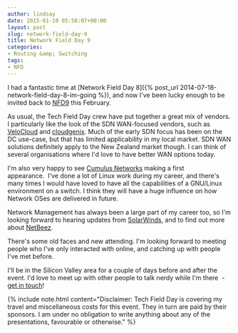 ```yaml
---
author: lindsay
date: 2015-01-10 05:58:07+00:00
layout: post
slug: network-field-day-9
title: Network Field Day 9
categories:
- Routing &amp; Switching
tags:
- NFD
---
```


I had a fantastic time at [Network Field Day 8]({% post_url 2014-07-18-network-field-day-8-im-going %}), and now I've been lucky enough to be invited back to [NFD9](http://techfieldday.com/event/nfd9/) this February.

As usual, the Tech Field Day crew have put together a great mix of vendors. I particularly like the look of the SDN WAN-focused vendors, such as [VeloCloud](http://www.velocloud.com) and [cloudgenix](http://www.cloudgenix.com). Much of the early SDN focus has been on the DC use-case, but that has limited applicability in my local market. SDN WAN solutions definitely apply to the New Zealand market though. I can think of several organisations where I'd love to have better WAN options today.

I'm also very happy to see [Cumulus Networks](http://www.cumulusnetworks.com/) making a first appearance.  I've done a lot of Linux work during my career, and there's many times I would have loved to have all the capabilities of a GNU/Linux environment on a switch. I think they will have a huge influence on how Network OSes are delivered in future.

Network Management has always been a large part of my career too, so I'm looking forward to hearing updates from [SolarWinds](http://www.solarwinds.com/), and to find out more about [NetBeez](http://www.netbeez.net/).

There's some old faces and new attending. I'm looking forward to meeting people who I've only interacted with online, and catching up with people I've met before.

I'll be in the Silicon Valley area for a couple of days before and after the event. I'd love to meet up with other people to talk nerdy while I'm there  - [get in touch](mailto:lindsay.k.hill@gmail.com)!

{% include note.html content="Disclaimer: Tech Field Day is covering my travel and miscellaneous costs for this event. They in turn are paid by their sponsors. I am under no obligation to write anything about any of the presentations, favourable or otherwise." %}
